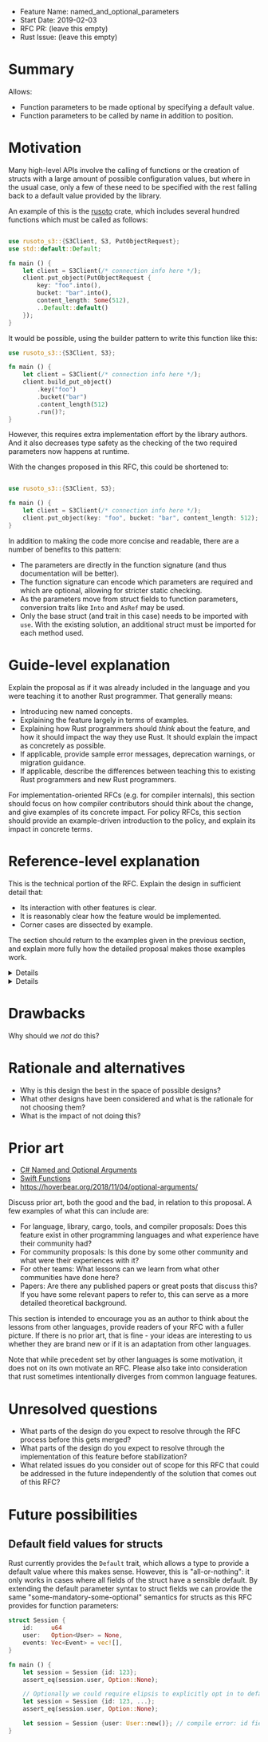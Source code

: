 - Feature Name: named_and_optional_parameters
- Start Date: 2019-02-03
- RFC PR: (leave this empty)
- Rust Issue: (leave this empty)

# Summary
[summary]: #summary

Allows:
- Function parameters to be made optional by specifying a default value.
- Function parameters to be called by name in addition to position.

# Motivation
[motivation]: #motivation

Many high-level APIs involve the calling of functions or the creation of structs with a large amount of possible configuration values, but where in the usual case, only a few of these need to be specified with the rest falling back to a default value provided by the library.

An example of this is the [rusoto](https:://doc.rs/rusoto) crate, which includes several hundred functions which must be called as follows:

```rust

use rusoto_s3::{S3Client, S3, PutObjectRequest};
use std::default::Default;

fn main () {
    let client = S3Client(/* connection info here */);
    client.put_object(PutObjectRequest {
        key: "foo".into(),
        bucket: "bar".into(),
        content_length: Some(512),
        ..Default::default()
    });
}
```

It would be possible, using the builder pattern to write this function like this:

```rust
use rusoto_s3::{S3Client, S3};

fn main () {
    let client = S3Client(/* connection info here */);
    client.build_put_object()
        .key("foo")
        .bucket("bar")
        .content_length(512)
        .run()?;
}
```

However, this requires extra implementation effort by the library authors. And it also decreases type safety as the checking of the two required parameters now happens at runtime.

With the changes proposed in this RFC, this could be shortened to:


```rust

use rusoto_s3::{S3Client, S3};

fn main () {
    let client = S3Client(/* connection info here */);
    client.put_object(key: "foo", bucket: "bar", content_length: 512);
}
```

In addition to making the code more concise and readable, there are a number of benefits to this pattern:

- The parameters are directly in the function signature (and thus documentation will be better).
- The function signature can encode which parameters are required and which are optional, allowing for stricter static checking.
- As the parameters move from struct fields to function parameters, conversion traits like `Into` and `AsRef` may be used.
- Only the base struct (and trait in this case) needs to be imported with `use`. With the existing solution, an additional struct must be imported for each method used.


# Guide-level explanation
[guide-level-explanation]: #guide-level-explanation

Explain the proposal as if it was already included in the language and you were teaching it to another Rust programmer. That generally means:

- Introducing new named concepts.
- Explaining the feature largely in terms of examples.
- Explaining how Rust programmers should *think* about the feature, and how it should impact the way they use Rust. It should explain the impact as concretely as possible.
- If applicable, provide sample error messages, deprecation warnings, or migration guidance.
- If applicable, describe the differences between teaching this to existing Rust programmers and new Rust programmers.

For implementation-oriented RFCs (e.g. for compiler internals), this section should focus on how compiler contributors should think about the change, and give examples of its concrete impact. For policy RFCs, this section should provide an example-driven introduction to the policy, and explain its impact in concrete terms.

# Reference-level explanation
[reference-level-explanation]: #reference-level-explanation

This is the technical portion of the RFC. Explain the design in sufficient detail that:

- Its interaction with other features is clear.
- It is reasonably clear how the feature would be implemented.
- Corner cases are dissected by example.

The section should return to the examples given in the previous section, and explain more fully how the detailed proposal makes those examples work.

<details><p>

```rust
pub fn put_object(&self, input: PutObjectRequest) -> RusotoFuture<PutObjectOutput, PutObjectError>;

pub struct PutObjectRequest {
    /// <p>The canned ACL to apply to the object.</p>
    pub acl: Option<String>,
    /// <p>Object data.</p>
    pub body: Option<StreamingBody>,
    /// <p>Name of the bucket to which the PUT operation was initiated.</p>
    pub bucket: String,
    /// <p>Specifies caching behavior along the request/reply chain.</p>
    pub cache_control: Option<String>,
    /// <p>Specifies presentational information for the object.</p>
    pub content_disposition: Option<String>,
    /// <p>Specifies what content encodings have been applied to the object and thus what decoding mechanisms must be applied to obtain the media-type referenced by the Content-Type header field.</p>
    pub content_encoding: Option<String>,
    /// <p>The language the content is in.</p>
    pub content_language: Option<String>,
    /// <p>Size of the body in bytes. This parameter is useful when the size of the body cannot be determined automatically.</p>
    pub content_length: Option<i64>,
    /// <p>The base64-encoded 128-bit MD5 digest of the part data.</p>
    pub content_md5: Option<String>,
    /// <p>A standard MIME type describing the format of the object data.</p>
    pub content_type: Option<String>,
    /// <p>The date and time at which the object is no longer cacheable.</p>
    pub expires: Option<String>,
    /// <p>Gives the grantee READ, READ_ACP, and WRITE_ACP permissions on the object.</p>
    pub grant_full_control: Option<String>,
    /// <p>Allows grantee to read the object data and its metadata.</p>
    pub grant_read: Option<String>,
    /// <p>Allows grantee to read the object ACL.</p>
    pub grant_read_acp: Option<String>,
    /// <p>Allows grantee to write the ACL for the applicable object.</p>
    pub grant_write_acp: Option<String>,
    /// <p>Object key for which the PUT operation was initiated.</p>
    pub key: String,
    /// <p>A map of metadata to store with the object in S3.</p>
    pub metadata: Option<::std::collections::HashMap<String, String>>,
    pub request_payer: Option<String>,
    /// <p>Specifies the algorithm to use to when encrypting the object (e.g., AES256).</p>
    pub sse_customer_algorithm: Option<String>,
    /// <p>Specifies the customer-provided encryption key for Amazon S3 to use in encrypting data. This value is used to store the object and then it is discarded; Amazon does not store the encryption key. The key must be appropriate for use with the algorithm specified in the x-amz-server-side​-encryption​-customer-algorithm header.</p>
    pub sse_customer_key: Option<String>,
    /// <p>Specifies the 128-bit MD5 digest of the encryption key according to RFC 1321. Amazon S3 uses this header for a message integrity check to ensure the encryption key was transmitted without error.</p>
    pub sse_customer_key_md5: Option<String>,
    /// <p>Specifies the AWS KMS key ID to use for object encryption. All GET and PUT requests for an object protected by AWS KMS will fail if not made via SSL or using SigV4. Documentation on configuring any of the officially supported AWS SDKs and CLI can be found at http://docs.aws.amazon.com/AmazonS3/latest/dev/UsingAWSSDK.html#specify-signature-version</p>
    pub ssekms_key_id: Option<String>,
    /// <p>The Server-side encryption algorithm used when storing this object in S3 (e.g., AES256, aws:kms).</p>
    pub server_side_encryption: Option<String>,
    /// <p>The type of storage to use for the object. Defaults to 'STANDARD'.</p>
    pub storage_class: Option<String>,
    /// <p>The tag-set for the object. The tag-set must be encoded as URL Query parameters</p>
    pub tagging: Option<String>,
    /// <p>If the bucket is configured as a website, redirects requests for this object to another object in the same bucket or to an external URL. Amazon S3 stores the value of this header in the object metadata.</p>
    pub website_redirect_location: Option<String>,
}
```

</p></details>

<details><p>

```rust
pub fn put_object(
    &self,

    /// <p>The canned ACL to apply to the object.</p>
    acl: impl Into<Option<String>>,
    /// <p>Object data.</p>
    body: impl Into<Option<StreamingBody>>,
    /// <p>Name of the bucket to which the PUT operation was initiated.</p>
    bucket: impl Into<String>,
    /// <p>Specifies caching behavior along the request/reply chain.</p>
    cache_control: impl Into<Option<String>>,
    /// <p>Specifies presentational information for the object.</p>
    content_disposition: impl Into<Option<String>>,
    /// <p>Specifies what content encodings have been applied to the object and thus what decoding mechanisms must be applied to obtain the media-type referenced by the Content-Type header field.</p>
    content_encoding: impl Into<Option<String>>,
    /// <p>The language the content is in.</p>
    content_language: impl Into<Option<String>>,
    /// <p>Size of the body in bytes. This parameter is useful when the size of the body cannot be determined automatically.</p>
    content_length: impl Into<Option<i64>>,
    /// <p>The base64-encoded 128-bit MD5 digest of the part data.</p>
    content_md5: impl Into<Option<String>>,
    /// <p>A standard MIME type describing the format of the object data.</p>
    content_type: impl Into<Option<String>>,
    /// <p>The date and time at which the object is no longer cacheable.</p>
    expires: impl Into<Option<String>>,
    /// <p>Gives the grantee READ, READ_ACP, and WRITE_ACP permissions on the object.</p>
    grant_full_control: impl Into<Option<String>>,
    /// <p>Allows grantee to read the object data and its metadata.</p>
    grant_read: impl Into<Option<String>>,
    /// <p>Allows grantee to read the object ACL.</p>
    grant_read_acp: impl Into<Option<String>>,
    /// <p>Allows grantee to write the ACL for the applicable object.</p>
    grant_write_acp: impl Into<Option<String>>,
    /// <p>Object key for which the PUT operation was initiated.</p>
    key: impl Into<String>,
    /// <p>A map of metadata to store with the object in S3.</p>
    metadata: impl Into<Option<::std::collections::HashMap<String, String>>>,
    request_payer: impl Into<Option<String>>,
    /// <p>Specifies the algorithm to use to when encrypting the object (e.g., AES256).</p>
    sse_customer_algorithm: impl Into<Option<String>>,
    /// <p>Specifies the customer-provided encryption key for Amazon S3 to use in encrypting data. This value is used to store the object and then it is discarded; Amazon does not store the encryption key. The key must be appropriate for use with the algorithm specified in the x-amz-server-side​-encryption​-customer-algorithm header.</p>
    sse_customer_key: impl Into<Option<String>>,
    /// <p>Specifies the 128-bit MD5 digest of the encryption key according to RFC 1321. Amazon S3 uses this header for a message integrity check to ensure the encryption key was transmitted without error.</p>
    sse_customer_key_md5: impl Into<Option<String>>,
    /// <p>Specifies the AWS KMS key ID to use for object encryption. All GET and PUT requests for an object protected by AWS KMS will fail if not made via SSL or using SigV4. Documentation on configuring any of the officially supported AWS SDKs and CLI can be found at http://docs.aws.amazon.com/AmazonS3/latest/dev/UsingAWSSDK.html#specify-signature-version</p>
    ssekms_key_id: impl Into<Option<String>>,
    /// <p>The Server-side encryption algorithm used when storing this object in S3 (e.g., AES256, aws:kms).</p>
    server_side_encryption: impl Into<Option<String>>,
    /// <p>The type of storage to use for the object. Defaults to 'STANDARD'.</p>
    storage_class: impl Into<Option<String>>,
    /// <p>The tag-set for the object. The tag-set must be encoded as URL Query parameters</p>
    tagging: impl Into<Option<String>>,
    /// <p>If the bucket is configured as a website, redirects requests for this object to another object in the same bucket or to an external URL. Amazon S3 stores the value of this header in the object metadata.</p>
    website_redirect_location: impl Into<Option<String>>,

) -> RusotoFuture<PutObjectOutput, PutObjectError>;
```

</p></details>

# Drawbacks
[drawbacks]: #drawbacks

Why should we *not* do this?

# Rationale and alternatives
[rationale-and-alternatives]: #rationale-and-alternatives

- Why is this design the best in the space of possible designs?
- What other designs have been considered and what is the rationale for not choosing them?
- What is the impact of not doing this?

# Prior art
[prior-art]: #prior-art

- [C# Named and Optional Arguments](https://docs.microsoft.com/en-us/dotnet/csharp/programming-guide/classes-and-structs/named-and-optional-arguments)
- [Swift Functions](https://docs.swift.org/swift-book/LanguageGuide/Functions.html)
- https://hoverbear.org/2018/11/04/optional-arguments/

Discuss prior art, both the good and the bad, in relation to this proposal.
A few examples of what this can include are:

- For language, library, cargo, tools, and compiler proposals: Does this feature exist in other programming languages and what experience have their community had?
- For community proposals: Is this done by some other community and what were their experiences with it?
- For other teams: What lessons can we learn from what other communities have done here?
- Papers: Are there any published papers or great posts that discuss this? If you have some relevant papers to refer to, this can serve as a more detailed theoretical background.

This section is intended to encourage you as an author to think about the lessons from other languages, provide readers of your RFC with a fuller picture.
If there is no prior art, that is fine - your ideas are interesting to us whether they are brand new or if it is an adaptation from other languages.

Note that while precedent set by other languages is some motivation, it does not on its own motivate an RFC.
Please also take into consideration that rust sometimes intentionally diverges from common language features.

# Unresolved questions
[unresolved-questions]: #unresolved-questions

- What parts of the design do you expect to resolve through the RFC process before this gets merged?
- What parts of the design do you expect to resolve through the implementation of this feature before stabilization?
- What related issues do you consider out of scope for this RFC that could be addressed in the future independently of the solution that comes out of this RFC?

# Future possibilities
[future-possibilities]: #future-possibilities

## Default field values for structs

Rust currently provides the `Default` trait, which allows a type to provide a default value where this makes sense. However, this is "all-or-nothing": it only works in cases where all fields of the struct have a sensible default. By extending the default parameter syntax to struct fields we can provide the same "some-mandatory-some-optional" semantics for structs as this RFC provides for function parameters:

```rust
struct Session {
    id:     u64
    user:   Option<User> = None,
    events: Vec<Event> = vec![],
}

fn main () {
    let session = Session {id: 123};
    assert_eq(session.user, Option::None);

    // Optionally we could require elipsis to explicitly opt in to default field values
    let session = Session {id: 123, ...};
    assert_eq(session.user, Option::None);

    let session = Session {user: User::new()}; // compile error: id field is required when creating Session structs
}
```

